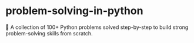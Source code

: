 # problem-solving-in-python
🧠 A collection of 100+ Python problems solved step-by-step to build strong problem-solving skills from scratch.

